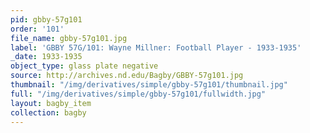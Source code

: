 ```yaml
---
pid: gbby-57g101
order: '101'
file_name: gbby-57g101.jpg
label: 'GBBY 57G/101: Wayne Millner: Football Player - 1933-1935'
_date: 1933-1935
object_type: glass plate negative
source: http://archives.nd.edu/Bagby/GBBY-57g101.jpg
thumbnail: "/img/derivatives/simple/gbby-57g101/thumbnail.jpg"
full: "/img/derivatives/simple/gbby-57g101/fullwidth.jpg"
layout: bagby_item
collection: bagby
---
```

